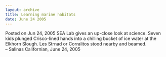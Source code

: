 ```yaml
---
layout: archive
title: Learning marine habitats
date: June 24 2005
---
```





<span class="date">Posted on Jun 24, 2005    </span>
SEA Lab gives an up-close look at science. Seven kids plunged
Crisco-lined hands into a chilling bucket of ice water at the
Elkhorn Slough. Les Strnad or Corralitos stood nearby and
beamed.<br>
&#x2013; Salinas Californian, June 24, 2005<br/></br>




